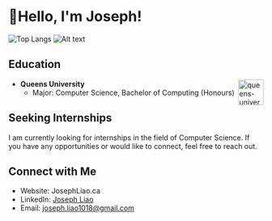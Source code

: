 # 👋Hello, I'm Joseph!
![Top Langs](https://github-readme-stats.vercel.app/api/top-langs/?username=JosephLiao542211&layout=donut&exclude_repo=GMTK2023github-readme-stats&show_icons=true&bg_color=00000000&text_color=FFFFFF)
![Alt text](https://i.pinimg.com/originals/4f/dd/d5/4fddd5f8c2a85275f0fde4c6851b092f.gif)


## Education

- **Queens University** <img src="https://github.com/JosephLiao542211/JosephLiao542211/assets/100002111/05e7857d-e7ba-44a3-95b7-49fd6e9f8076" alt="queens-university-logo" width="50" height="50" align="right">
  - Major: Computer Science, Bachelor of Computing (Honours)
## Seeking Internships

I am currently looking for internships in the field of Computer Science. If you have any opportunities or would like to connect, feel free to reach out.


## Connect with Me
- Website: JosephLiao.ca
- LinkedIn: [Joseph Liao](https://www.linkedin.com/in/joseph-liao-681b3a273/)
- Email: joseph.liao1018@gmail.com

